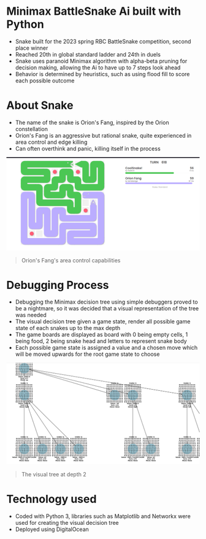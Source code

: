 # Minimax BattleSnake Ai built with Python

- Snake built for the 2023 spring RBC BattleSnake competition, second place winner
- Reached 20th in global standard ladder and 24th in duels
- Snake uses paranoid Minimax algorithm with alpha-beta pruning for decision making, allowing the Ai to have up to 7 steps look ahead
- Behavior is determined by heuristics, such as using flood fill to score each possible outcome


# About Snake
- The name of the snake is Orion's Fang, inspired by the Orion constellation
- Orion's Fang is an aggressive but rational snake, quite experienced in area control and edge killing
- Can often overthink and panic, killing itself in the process

![Project Image](image/orion_fang.png)

> Orion's Fang's area control capabilities

# Debugging Process
- Debugging the Minimax decision tree using simple debuggers proved to be a nightmare, so it was decided that a visual representation of the tree was needed
- The visual decision tree given a game state, render all possible game state of each snakes up to the max depth 
- The game boards are displayed as board with 0 being empty cells, 1 being food, 2 being snake head and letters to represent snake body
- Each possible game state is assigned a value and a chosen move which will be moved upwards for the root game state to choose

![Project Image](image/minimax_visual.png)

> The visual tree at depth 2

# Technology used
 - Coded with Python 3, libraries such as Matplotlib and Networkx were used for creating the visual decision tree
 - Deployed using DigitalOcean





